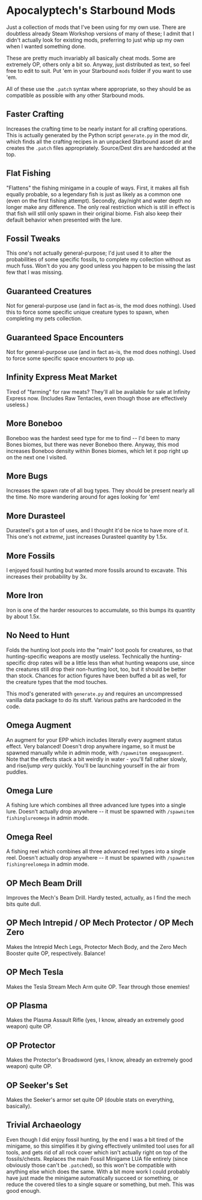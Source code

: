 # Apocalyptech's Starbound Mods

Just a collection of mods that I've been using for my own use.  There are
doubtless already Steam Workshop versions of many of these; I admit that
I didn't actually look for existing mods, preferring to just whip up my
own when I wanted something done.

These are pretty much invariably all basically cheat mods.  Some are
extremely OP, others only a bit so.  Anyway, just distributed as text,
so feel free to edit to suit.  Put 'em in your Starbound `mods` folder
if you want to use 'em.

All of these use the `.patch` syntax where appropriate, so they should be
as compatible as possible with any other Starbound mods.

## Faster Crafting

Increases the crafting time to be nearly instant for all crafting operations.
This is actually generated by the Python script `generate.py` in the mod
dir, which finds all the crafting recipes in an unpacked Starbound asset dir
and creates the `.patch` files appropriately.  Source/Dest dirs are hardcoded
at the top.

## Flat Fishing

"Flattens" the fishing minigame in a couple of ways.  First, it makes all
fish equally probable, so a legendary fish is just as likely as a common
one (even on the first fishing attempt).  Secondly, day/night and water
depth no longer make any difference.  The only real restriction which is
still in effect is that fish will still only spawn in their original
biome.  Fish also keep their default behavior when presented with the
lure.

## Fossil Tweaks

This one's not actually general-purpose; I'd just used it to alter the
probabilities of some specific fossils, to complete my collection without
as much fuss.  Won't do you any good unless you happen to be missing the
last few that I was missing.

## Guaranteed Creatures

Not for general-purpose use (and in fact as-is, the mod does nothing).  Used
this to force some specific unique creature types to spawn, when completing
my pets collection.

## Guaranteed Space Encounters

Not for general-purpose use (and in fact as-is, the mod does nothing).  Used
to force some specific space encounters to pop up.

## Infinity Express Meat Market

Tired of "farming" for raw meats?  They'll all be available for sale at
Infinity Express now.  (Includes Raw Tentacles, even though those are
effectively useless.)

## More Boneboo

Boneboo was the hardest seed type for me to find -- I'd been to many Bones
biomes, but there was never Boneboo there.  Anyway, this mod increases
Boneboo density within Bones biomes, which let it pop right up on the next
one I visited.

## More Bugs

Increases the spawn rate of all bug types.  They should be present nearly
all the time.  No more wandering around for ages looking for 'em!

## More Durasteel

Durasteel's got a ton of uses, and I thought it'd be nice to have more of
it.  This one's not *extreme*, just increases Durasteel quantity by 1.5x.

## More Fossils

I enjoyed fossil hunting but wanted more fossils around to excavate.  This
increases their probability by 3x.

## More Iron

Iron is one of the harder resources to accumulate, so this bumps its quantity
by about 1.5x.

## No Need to Hunt

Folds the hunting loot pools into the "main" loot pools for creatures, so that
hunting-specific weapons are mostly useless.  Technically the hunting-specific
drop rates will be a little less than what hunting weapons use, since the
creatures still drop their non-hunting loot, too, but it should be better than
stock.  Chances for action figures have been buffed a bit as well, for the
creature types that the mod touches.

This mod's generated with `generate.py` and requires an uncompressed vanilla
data package to do its stuff.  Various paths are hardcoded in the code.

## Omega Augment

An augment for your EPP which includes literally every augment status effect.
Very balanced!  Doesn't drop anywhere ingame, so it must be spawned manually
while in admin mode, with `/spawnitem omegaaugment`.  Note that the effects
stack a bit weirdly in water - you'll fall rather slowly, and rise/jump
*very* quickly.  You'll be launching yourself in the air from puddles.

## Omega Lure

A fishing lure which combines all three advanced lure types into a single
lure.  Doesn't actually drop anywhere -- it must be spawned with
`/spawnitem fishinglureomega` in admin mode.

## Omega Reel

A fishing reel which combines all three advanced reel types into a single
reel.  Doesn't actually drop anywhere -- it must be spawned with
`/spawnitem fishingreelomega` in admin mode.

## OP Mech Beam Drill

Improves the Mech's Beam Drill.  Hardly tested, actually, as I find the mech
bits quite dull.

## OP Mech Intrepid / OP Mech Protector / OP Mech Zero

Makes the Intrepid Mech Legs, Protector Mech Body, and the Zero Mech Booster
quite OP, respectively.  Balance!

## OP Mech Tesla

Makes the Tesla Stream Mech Arm quite OP.  Tear through those enemies!

## OP Plasma

Makes the Plasma Assault Rifle (yes, I know, already an extremely good
weapon) quite OP.

## OP Protector

Makes the Protector's Broadsword (yes, I know, already an extremely good
weapon) quite OP.

## OP Seeker's Set

Makes the Seeker's armor set quite OP (double stats on everything, basically).

## Trivial Archaeology

Even though I did enjoy fossil hunting, by the end I was a bit tired of the
minigame, so this simplifies it by giving effectively unlimited tool uses for
all tools, and gets rid of all rock cover which isn't actually right on top
of the fossils/chests.  Replaces the main Fossil Minigame LUA file
entirely (since obviously those can't be `.patch`ed), so this won't be
compatible with anything else which does the same.  With a bit more work I
could probably have just made the minigame automatically succeed or something,
or reduce the covered tiles to a single square or something, but meh.  This
was good enough.
